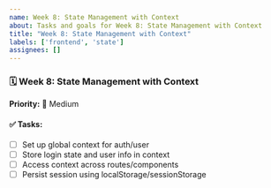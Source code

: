 ```yaml
---
name: Week 8: State Management with Context
about: Tasks and goals for Week 8: State Management with Context
title: "Week 8: State Management with Context"
labels: ['frontend', 'state']
assignees: []
---
```


### 🗓️ Week 8: State Management with Context

**Priority:** 📌 Medium

#### ✅ Tasks:
- [ ] Set up global context for auth/user
- [ ] Store login state and user info in context
- [ ] Access context across routes/components
- [ ] Persist session using localStorage/sessionStorage
